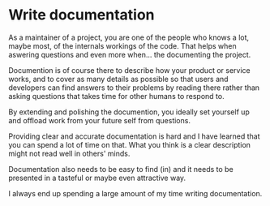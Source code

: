 # Write documentation

As a maintainer of a project, you are one of the people who knows a lot, maybe
most, of the internals workings of the code. That helps when aswering
questions and even more when... the documenting the project.

Documention is of course there to describe how your product or service works,
and to cover as many details as possible so that users and developers can find
answers to their problems by reading there rather than asking questions that
takes time for other humans to respond to.

By extending and polishing the documention, you ideally set yourself up and
offload work from your future self from questions.

Providing clear and accurate documentation is hard and I have learned that you
can spend a lot of time on that. What you think is a clear description might
not read well in others' minds.

Documentation also needs to be easy to find (in) and it needs to be presented
in a tasteful or maybe even attractive way.

I always end up spending a large amount of my time writing documentation.
